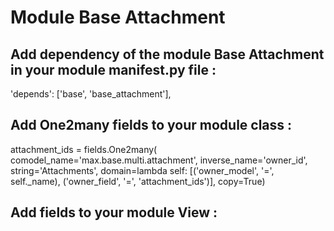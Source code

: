 # Module Base Attachment

Add dependency of the module Base Attachment in your module __manifest__.py file :
----------------------------------------------------------------------------------

'depends': ['base', 'base_attachment'],


Add One2many fields to your module class :
------------------------------------------

attachment_ids = fields.One2many( comodel_name='max.base.multi.attachment', inverse_name='owner_id', string='Attachments', domain=lambda self: [('owner_model', '=', self._name), ('owner_field', '=', 'attachment_ids')], copy=True)


Add fields to your module View :
--------------------------------

<field name="attachment_ids" context="{'default_owner_model': 'your.model.name', 'default_owner_id': id,'default_owner_field': 'attachment_ids',}"/>


